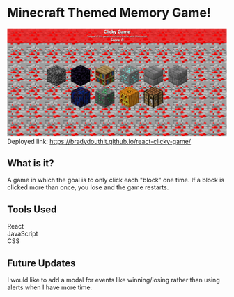 # Minecraft Themed Memory Game!
![alt text](static/images/clicky-game.PNG)
Deployed link: https://bradydouthit.github.io/react-clicky-game/

## What is it?
A game in which the goal is to only click each "block" one time. If a block is clicked more than once, you lose and the game restarts.

## Tools Used
React  
JavaScript  
CSS  

## Future Updates
I would like to add a modal for events like winning/losing rather than using alerts when I have more time.

